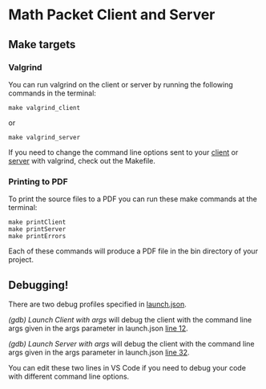 # Math Packet Client and Server

## Make targets

### Valgrind
You can run valgrind on the client or server by running the following commands in the terminal:

```
make valgrind_client
```

or

```
make valgrind_server
```

If you need to change the command line options sent to your [client](./Makefile#L29) or [server](./Makefile#L32) with valgrind, check out the Makefile.


### Printing to PDF

To print the source files to a PDF you can run these make commands at the terminal:

```
make printClient
make printServer
make printErrors
```

Each of these commands will produce a PDF file in the bin directory of your project.

## Debugging!

There are two debug profiles specified in [launch.json](./.vscode/launch.json).

_(gdb) Launch Client with args_ will debug the client with the command line args given in the args parameter in launch.json [line 12](./.vscode/launch.json#L12).

_(gdb) Launch Server with args_ will debug the client with the command line args given in the args parameter in launch.json [line 32](./.vscode/launch.json#L32).

You can edit these two lines in VS Code if you need to debug your code with different command line options.
